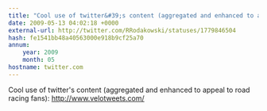 ```yaml
---
title: "Cool use of twitter&#39;s content (aggregated and enhanced to appeal to road racing fans): http://www.velotweets.com/"
date: 2009-05-13 04:02:18 +0000
external-url: http://twitter.com/RRodakowski/statuses/1779846504
hash: fe1541bb48a40563000e918b9cf25a70
annum:
    year: 2009
    month: 05
hostname: twitter.com
---
```


Cool use of twitter's content (aggregated and enhanced to appeal to road racing fans): http://www.velotweets.com/
